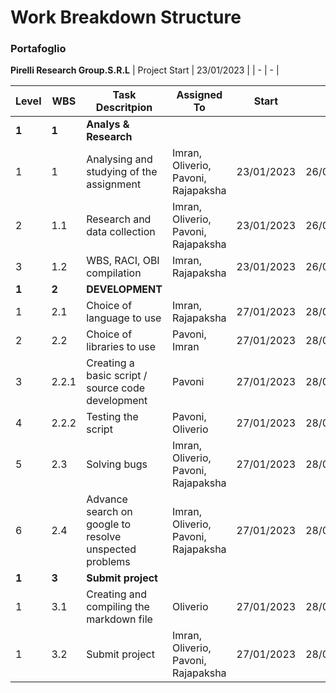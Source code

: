 # Work Breakdown Structure

### Portafoglio
**Pirelli Research Group.S.R.L**
| Project Start | 23/01/2023 |
|       -       |      -     |


| Level       | WBS       | Task Descritpion                            | Assigned To                           | Start        | End          | Notes       |
|   ---       |     ---   |       ---                                   |      ---                              | ---          | ---          |    ---      |
|   **1**     |   **1**   |   **Analys & Research**                              |                                       |              |              |             |
|   1         |   1       |       Analysing and studying of the assignment              |   Imran, Oliverio, Pavoni, Rajapaksha |   23/01/2023 |   26/01/2023 |             |
|   2         |   1.1     |       Research and data collection          |   Imran, Oliverio, Pavoni, Rajapaksha                           |   23/01/2023 |   26/01/2023 |             |
|   3         |   1.2     |           WBS, RACI, OBI compilation          |   Imran, Rajapaksha                           |   23/01/2023 |   26/01/2023 |             |
|   **1**     |   **2**   |   **DEVELOPMENT**               |                                       |              |              |             |
|   1         |   2.1     |       Choice of language to use            |   Imran, Rajapaksha |   27/01/2023 |   28/01/2023 |    python   |
|   2         |   2.2     |       Choice of libraries to use               |   Pavoni, Imran                               |   27/01/2023 |   28/01/2023 |      |
|   3         |   2.2.1    |           Creating a basic script / source code development               |   Pavoni |   27/01/2023 |   28/01/2023 |       |
|   4         |   2.2.2     |           Testing the script               |   Pavoni, Oliverio |   27/01/2023 |   28/01/2023 |       |
|   5         |   2.3     |           Solving bugs               |   Imran, Oliverio, Pavoni, Rajapaksha |   27/01/2023 |   28/01/2023 |       |
|   6         |   2.4     |           Advance search on google to resolve unspected problems              |   Imran, Oliverio, Pavoni, Rajapaksha |   27/01/2023 |   28/01/2023 |       |
|   **1**     |   **3**   |   **Submit project**                         |                                       |              |              |             |
|   1         |   3.1     |       Creating and compiling the markdown file                          |   Oliverio                               |   27/01/2023 |   28/01/2023 |   README.md |
|   1         |   3.2     |       Submit project                          |   Imran, Oliverio, Pavoni, Rajapaksha                               |   27/01/2023 |   28/01/2023 |    |
